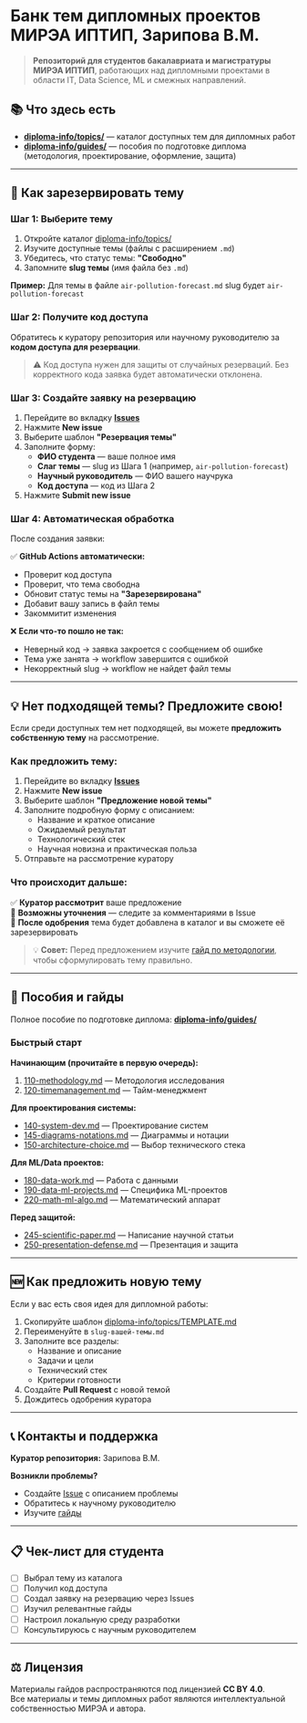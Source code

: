 # Банк тем дипломных проектов МИРЭА ИПТИП, Зарипова В.М.

> **Репозиторий для студентов бакалавриата и магистратуры МИРЭА ИПТИП**, работающих над дипломными проектами в области IT, Data Science, ML и смежных направлений.

## 📚 Что здесь есть

- **[diploma-info/topics/](diploma-info/topics/)** — каталог доступных тем для дипломных работ
- **[diploma-info/guides/](diploma-info/guides/)** — пособия по подготовке диплома (методология, проектирование, оформление, защита)

---

## 🎯 Как зарезервировать тему

### Шаг 1: Выберите тему

1. Откройте каталог [diploma-info/topics/](diploma-info/topics/)
2. Изучите доступные темы (файлы с расширением `.md`)
3. Убедитесь, что статус темы: **"Свободно"**
4. Запомните **slug темы** (имя файла без `.md`)

**Пример:** Для темы в файле `air-pollution-forecast.md` slug будет `air-pollution-forecast`

### Шаг 2: Получите код доступа

Обратитесь к куратору репозитория или научному руководителю за **кодом доступа для резервации**.

> ⚠️ Код доступа нужен для защиты от случайных резерваций. Без корректного кода заявка будет автоматически отклонена.

### Шаг 3: Создайте заявку на резервацию

1. Перейдите во вкладку [**Issues**](../../issues)
2. Нажмите **New issue**
3. Выберите шаблон **"Резервация темы"**
4. Заполните форму:
   - **ФИО студента** — ваше полное имя
   - **Слаг темы** — slug из Шага 1 (например, `air-pollution-forecast`)
   - **Научный руководитель** — ФИО вашего научрука
   - **Код доступа** — код из Шага 2
5. Нажмите **Submit new issue**

### Шаг 4: Автоматическая обработка

После создания заявки:

✅ **GitHub Actions автоматически:**
- Проверит код доступа
- Проверит, что тема свободна
- Обновит статус темы на **"Зарезервирована"**
- Добавит вашу запись в файл темы
- Закоммитит изменения

❌ **Если что-то пошло не так:**
- Неверный код → заявка закроется с сообщением об ошибке
- Тема уже занята → workflow завершится с ошибкой
- Некорректный slug → workflow не найдет файл темы

---

## 💡 Нет подходящей темы? Предложите свою!

Если среди доступных тем нет подходящей, вы можете **предложить собственную тему** на рассмотрение.

### Как предложить тему:

1. Перейдите во вкладку [**Issues**](../../issues)
2. Нажмите **New issue**
3. Выберите шаблон **"Предложение новой темы"**
4. Заполните подробную форму с описанием:
   - Название и краткое описание
   - Ожидаемый результат
   - Технологический стек
   - Научная новизна и практическая польза
5. Отправьте на рассмотрение куратору

### Что происходит дальше:

✅ **Куратор рассмотрит** ваше предложение  
💬 **Возможны уточнения** — следите за комментариями в Issue  
📝 **После одобрения** тема будет добавлена в каталог и вы сможете её зарезервировать

> 💡 **Совет:** Перед предложением изучите [гайд по методологии](diploma-info/guides/110-methodology.md), чтобы сформулировать тему правильно.

---

## 📖 Пособия и гайды

Полное пособие по подготовке диплома: **[diploma-info/guides/](diploma-info/guides/)**

### Быстрый старт

**Начинающим (прочитайте в первую очередь):**
1. [110-methodology.md](diploma-info/guides/110-methodology.md) — Методология исследования
2. [120-timemanagement.md](diploma-info/guides/120-timemanagement.md) — Тайм-менеджмент

**Для проектирования системы:**
- [140-system-dev.md](diploma-info/guides/140-system-dev.md) — Проектирование систем
- [145-diagrams-notations.md](diploma-info/guides/145-diagrams-notations.md) — Диаграммы и нотации
- [150-architecture-choice.md](diploma-info/guides/150-architecture-choice.md) — Выбор технического стека

**Для ML/Data проектов:**
- [180-data-work.md](diploma-info/guides/180-data-work.md) — Работа с данными
- [190-data-ml-projects.md](diploma-info/guides/190-data-ml-projects.md) — Специфика ML-проектов
- [220-math-ml-algo.md](diploma-info/guides/220-math-ml-algo.md) — Математический аппарат

**Перед защитой:**
- [245-scientific-paper.md](diploma-info/guides/245-scientific-paper.md) — Написание научной статьи
- [250-presentation-defense.md](diploma-info/guides/250-presentation-defense.md) — Презентация и защита

---

## 🆕 Как предложить новую тему

Если у вас есть своя идея для дипломной работы:

1. Скопируйте шаблон [diploma-info/topics/TEMPLATE.md](diploma-info/topics/TEMPLATE.md)
2. Переименуйте в `slug-вашей-темы.md`
3. Заполните все разделы:
   - Название и описание
   - Задачи и цели
   - Технический стек
   - Критерии готовности
4. Создайте **Pull Request** с новой темой
5. Дождитесь одобрения куратора

---

## 📞 Контакты и поддержка

**Куратор репозитория:** Зарипова В.М.

**Возникли проблемы?**
- Создайте [Issue](../../issues) с описанием проблемы
- Обратитесь к научному руководителю
- Изучите [гайды](diploma-info/guides/)

---

## 📋 Чек-лист для студента

- [ ] Выбрал тему из каталога
- [ ] Получил код доступа
- [ ] Создал заявку на резервацию через Issues
- [ ] Изучил релевантные гайды
- [ ] Настроил локальную среду разработки
- [ ] Консультируюсь с научным руководителем

---

## ⚖️ Лицензия

Материалы гайдов распространяются под лицензией **CC BY 4.0**.  
Все материалы и темы дипломных работ являются интеллектуальной собственностью МИРЭА и автора.
